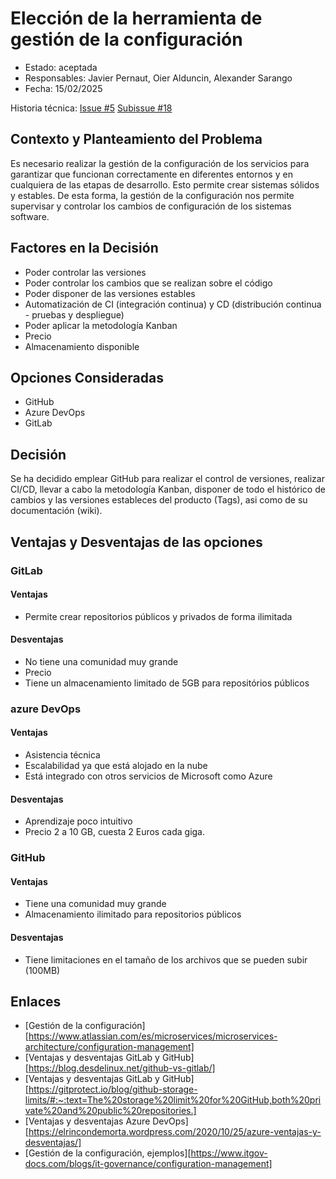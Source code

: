 # Elección de la herramienta de gestión de la configuración

* Estado: aceptada
* Responsables: Javier Pernaut, Oier Alduncin, Alexander Sarango
* Fecha: 15/02/2025

Historia técnica: [Issue #5](https://github.com/oielay/GTIO_Votacion/issues/5) [Subissue #18](https://github.com/oielay/GTIO_Votacion/issues/18)


## Contexto y Planteamiento del Problema
Es necesario realizar la gestión de la configuración de los servicios para garantizar que funcionan correctamente en diferentes entornos y en cualquiera de las etapas de desarrollo. Esto permite crear sistemas sólidos y estables. 
De esta forma, la gestión de la configuración nos permite supervisar y controlar los cambios de configuración de los sistemas software.

## Factores en la Decisión 

* Poder controlar las versiones
* Poder controlar los cambios que se realizan sobre el código
* Poder disponer de las versiones estables
* Automatización de CI (integración continua) y CD (distribución continua - pruebas y despliegue)
* Poder aplicar la metodología Kanban
* Precio
* Almacenamiento disponible

## Opciones Consideradas 

* GitHub
* Azure DevOps
* GitLab

## Decisión

Se ha decidido emplear GitHub para realizar el control de versiones, realizar CI/CD, llevar a cabo la metodología Kanban, disponer de todo el histórico de cambios y las versiones estableces del producto (Tags), asi como de su documentación (wiki).

## Ventajas y Desventajas de las opciones

### GitLab
#### Ventajas

* Permite crear repositorios públicos y privados de forma ilimitada

#### Desventajas

* No tiene una comunidad muy grande
* Precio
* Tiene un almacenamiento limitado de 5GB para repositórios públicos

### azure DevOps
#### Ventajas

* Asistencia técnica
* Escalabilidad ya que está alojado en la nube
* Está integrado con otros servicios de Microsoft como Azure

#### Desventajas

* Aprendizaje poco intuitivo
* Precio 2 a 10 GB, cuesta 2 Euros cada giga.

### GitHub
#### Ventajas

* Tiene una comunidad muy grande
* Almacenamiento ilimitado para repositorios públicos

#### Desventajas

* Tiene limitaciones en el tamaño de los archivos que se pueden subir (100MB)


## Enlaces 

* [Gestión de la configuración][https://www.atlassian.com/es/microservices/microservices-architecture/configuration-management]
* [Ventajas y desventajas GitLab y GitHub][https://blog.desdelinux.net/github-vs-gitlab/]
* [Ventajas y desventajas GitLab y GitHub][https://gitprotect.io/blog/github-storage-limits/#:~:text=The%20storage%20limit%20for%20GitHub,both%20private%20and%20public%20repositories.]
* [Ventajas y desventajas Azure DevOps][https://elrincondemorta.wordpress.com/2020/10/25/azure-ventajas-y-desventajas/]
* [Gestión de la configuración, ejemplos][https://www.itgov-docs.com/blogs/it-governance/configuration-management]

